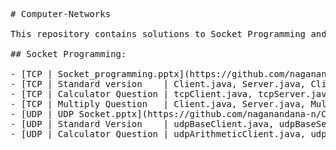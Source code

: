 <pre>
# Computer-Networks

This repository contains solutions to Socket Programming and Network Simulator 2 (NS2) questions in Computer Networks. It also includes the course ppts that explain the above concepts.

## Socket Programming:

- [TCP | Socket_programming.pptx](https://github.com/naganandana-n/Computer-Networks/blob/main/Socket-Programming/TCP/Socket_programming.pptx)
- [TCP | Standard version    | Client.java, Server.java, ClientHandler1.java](https://github.com/naganandana-n/Computer-Networks/tree/main/Socket-Programming/TCP)
- [TCP | Calculator Question | tcpClient.java, tcpServer.java, tcpClientHandler.java](https://github.com/naganandana-n/Computer-Networks/tree/main/Socket-Programming/TCP/TCP%20Q%20-%20CALCULATOR)
- [TCP | Multiply Question   | Client.java, Server.java, MulClientHanlder.java](https://github.com/naganandana-n/Computer-Networks/tree/main/Socket-Programming/TCP/TCP%20Q%20-%20MULTIPLY%20THE%20CLIENT%20RESULT%20BY%202)
- [UDP | UDP Socket.pptx](https://github.com/naganandana-n/Computer-Networks/blob/main/Socket-Programming/UDP/UDP%20Socket.pptx)
- [UDP | Standard Version    | udpBaseClient.java, udpBaseServer.java](https://github.com/naganandana-n/Computer-Networks/tree/main/Socket-Programming/UDP)
- [UDP | Calculator Question | udpArithmeticClient.java, udpArithmeticServer.java](https://github.com/naganandana-n/Computer-Networks/tree/main/Socket-Programming/UDP/UDP%20Q%20-%20CALCULATOR)
</pre>
